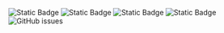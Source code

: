 ![Static Badge](https://img.shields.io/badge/blacklists-61-000000) ![Static Badge](https://img.shields.io/badge/blacklisted-2904589-cc0000) ![Static Badge](https://img.shields.io/badge/whitelisted-2250-00CC00) ![Static Badge](https://img.shields.io/badge/streaming_blacklist-28107-000000) ![GitHub issues](https://img.shields.io/github/issues/fabriziosalmi/blacklists)
